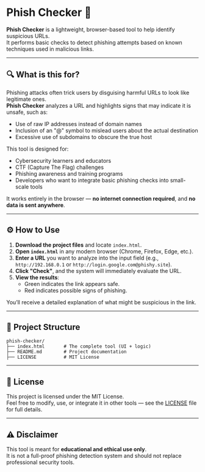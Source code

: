 # Phish Checker 🔎

**Phish Checker** is a lightweight, browser-based tool to help identify suspicious URLs.  
It performs basic checks to detect phishing attempts based on known techniques used in malicious links.

---

## 🔍 What is this for?

Phishing attacks often trick users by disguising harmful URLs to look like legitimate ones.  
**Phish Checker** analyzes a URL and highlights signs that may indicate it is unsafe, such as:

- Use of raw IP addresses instead of domain names
- Inclusion of an "@" symbol to mislead users about the actual destination
- Excessive use of subdomains to obscure the true host

This tool is designed for:

- Cybersecurity learners and educators
- CTF (Capture The Flag) challenges
- Phishing awareness and training programs
- Developers who want to integrate basic phishing checks into small-scale tools

It works entirely in the browser — **no internet connection required**, and **no data is sent anywhere**.

---

## ⚙️ How to Use

1. **Download the project files** and locate `index.html`.
2. **Open `index.html`** in any modern browser (Chrome, Firefox, Edge, etc.).
3. **Enter a URL** you want to analyze into the input field (e.g., `http://192.168.0.1` or `http://login.google.com@phishy.site`).
4. **Click "Check"**, and the system will immediately evaluate the URL.
5. **View the results**:
   - Green indicates the link appears safe.
   - Red indicates possible signs of phishing.

You’ll receive a detailed explanation of what might be suspicious in the link.

---

## 📁 Project Structure

```
phish-checker/
├── index.html       # The complete tool (UI + logic)
├── README.md        # Project documentation
├── LICENSE          # MIT License
```

---

## 📄 License

This project is licensed under the MIT License.  
Feel free to modify, use, or integrate it in other tools — see the [LICENSE](./LICENSE) file for full details.

---

## ⚠️ Disclaimer

This tool is meant for **educational and ethical use only**.  
It is not a full-proof phishing detection system and should not replace professional security tools.
